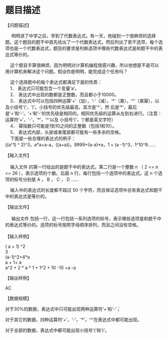 # 题目描述


<p>
	【问题描述】
</p>
<p>
	     明明进了中学之后，学到了代数表达式。有一天，他碰到一个很麻烦的选择题。这个题目的题干中首先给出了一个代数表达式，然后列出了若干选项，每个选项也是一个代数表达式，题目的要求是判断选项中哪些代数表达式是和题干中的表达式等价的。
</p>
<p>
	    这个题目手算很麻烦，因为明明对计算机编程很感兴趣，所以他想是不是可以用计算机来解决这个问题。假设你是明明，能完成这个任务吗？
</p>
<p>
	    这个选择题中的每个表达式都满足下面的性质：<br/>
    1． 表达式只可能包含一个变量‘a’。<br/>
    2． 表达式中出现的数都是正整数，而且都小于10000。<br/>
    3． 表达式中可以包括四种运算‘+’（加），‘-’（减），‘*’（乘），‘^’（乘幂），以及小括号‘(’，‘)’。小括号的优先级最高，其次是‘^’，然 后是‘*’，最后是‘+’和‘-’。‘+’和‘-’的优先级是相同的。相同优先级的运算从左到右进行。（注意：运算符‘+’，‘-’，‘*’，‘^’以及 小括号‘(’，‘)’都是英文字符）<br/>
    4． 幂指数只可能是1到10之间的正整数（包括1和10）。<br/>
    5． 表达式内部，头部或者尾部都可能有一些多余的空格。<br/>
    下面是一些合理的表达式的例子：<br/>
((a^1) ^ 2)^3，a*a+a-a，((a+a))，9999+(a-a)*a，1 + (a -1)^3，1^10^9……
</p>
<p>
	【输入文件】 <br/>
<br/>
    输入文件 的第一行给出的是题干中的表达式。第二行是一个整数 n （ 2 &lt;= n &lt;= 26 ），表示选项的个数。后面 n 行，每行包括一个选项中的表达式。这 n 个选项的标号分别是 A ， B ， C ， D ……
</p>
<p>
	    输入中的表达式的长度都不超过 50 个字符，而且保证选项中总有表达式和题干中的表达式是等价的。
</p>
<p>
	【输出文件】 <br/>
<br/>
                 输出文件 包括一行，这一行包括一系列选项的标号，表示哪些选项是和题干中的表达式等价的。选项的标号按照字母顺序排列，而且之间没有空格。 <br/>
<br/>
【输入样例】 <strong><br/>
</strong> 
</p>
<p>
	( a + 1) ^2<br/>
3<br/>
(a-1)^2+4*a<br/>
a + 1+ a<br/>
a^2 + 2 * a * 1 + 1^2 + 10 -10 +a -a
</p>
<p>
	【输出样例】
</p>
<p>
	AC
</p>
<p>
	【数据规模】
</p>
<p>
	对于30%的数据，表达式中只可能出现两种运算符‘+’和‘-’；
</p>
<p>
	对于其它的数据，四种运算符‘+’，‘-’，‘*’，‘^’在表达式中都可能出现。
</p>
<p>
	对于全部的数据，表达式中都可能出现小括号‘(’和‘)’。
</p>
